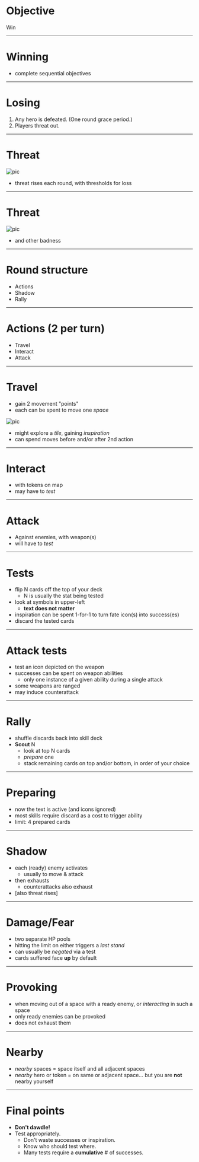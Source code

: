 <!-- class: middle, center -->

# Objective

Win

---

# Winning

- complete sequential objectives

---

# Losing

1. Any hero is defeated. (One round grace period.)
2. Players threat out.

---

# Threat

![pic](XXX)

- threat rises each round, with thresholds for loss

---

# Threat

![pic](XXX)

- and other badness

---

# Round structure

- Actions
- Shadow
- Rally

---

# Actions (2 per turn)

- Travel
- Interact
- Attack

---

# Travel

- gain 2 movement "points"
- each can be spent to move one *space*

![pic](XXX)

- might explore a *tile*, gaining *inspiration*
- can spend moves before and/or after 2nd action

---

# Interact

- with tokens on map
- may have to *test*

---

# Attack

- Against enemies, with weapon(s)
- will have to *test*

---

# Tests

- flip N cards off the top of your deck
	- N is usually the stat being tested
- look at symbols in upper-left
	- **text does not matter**
- inspiration can be spent 1-for-1 to turn fate icon(s) into success(es)
- discard the tested cards

---

# Attack tests

- test an icon depicted on the weapon
- successes can be spent on weapon abilities
	- only one instance of a given ability during a single attack
- some weapons are ranged
- may induce counterattack

---

# Rally

- shuffle discards back into skill deck
- **Scout** N
	- look at top N cards
	- *prepare* one
	- stack remaining cards on top and/or bottom, in order of your choice

---

# Preparing

- now the text is active (and icons ignored)
- most skills require discard as a cost to trigger ability
- limit: 4 prepared cards

---

# Shadow

- each (ready) enemy activates
	- usually to move & attack
- then exhausts
	- counterattacks also exhaust
- [also threat rises]

---

# Damage/Fear

- two separate HP pools
- hitting the limit on either triggers a *last stand*
- can usually be *negated* via a test
- cards suffered face **up** by default

---

# Provoking

- when moving out of a space with a ready enemy, or *interacting* in such a space
- only ready enemies can be provoked
- does not exhaust them

---

# Nearby

- *nearby* spaces = space itself and all adjacent spaces
- *nearby* hero or token = on same or adjacent space… but you are **not** nearby yourself

---

# Final points

- **Don't dawdle!**
- Test appropriately.
	- Don't waste successes or inspiration.
	- Know who should test where.
	- Many tests require a **cumulative** # of successes.
